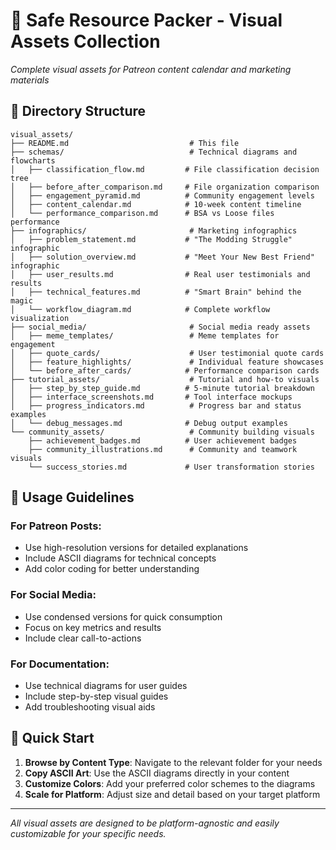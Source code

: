 # 🎨 Safe Resource Packer - Visual Assets Collection

_Complete visual assets for Patreon content calendar and marketing materials_

## 📁 **Directory Structure**

```
visual_assets/
├── README.md                           # This file
├── schemas/                            # Technical diagrams and flowcharts
│   ├── classification_flow.md         # File classification decision tree
│   ├── before_after_comparison.md     # File organization comparison
│   ├── engagement_pyramid.md          # Community engagement levels
│   ├── content_calendar.md            # 10-week content timeline
│   └── performance_comparison.md      # BSA vs Loose files performance
├── infographics/                       # Marketing infographics
│   ├── problem_statement.md           # "The Modding Struggle" infographic
│   ├── solution_overview.md           # "Meet Your New Best Friend" infographic
│   ├── user_results.md                # Real user testimonials and results
│   ├── technical_features.md          # "Smart Brain" behind the magic
│   └── workflow_diagram.md            # Complete workflow visualization
├── social_media/                       # Social media ready assets
│   ├── meme_templates/                 # Meme templates for engagement
│   ├── quote_cards/                    # User testimonial quote cards
│   ├── feature_highlights/             # Individual feature showcases
│   └── before_after_cards/            # Performance comparison cards
├── tutorial_assets/                    # Tutorial and how-to visuals
│   ├── step_by_step_guide.md          # 5-minute tutorial breakdown
│   ├── interface_screenshots.md       # Tool interface mockups
│   ├── progress_indicators.md          # Progress bar and status examples
│   └── debug_messages.md              # Debug output examples
└── community_assets/                   # Community building visuals
    ├── achievement_badges.md          # User achievement badges
    ├── community_illustrations.md      # Community and teamwork visuals
    └── success_stories.md             # User transformation stories
```

## 🎯 **Usage Guidelines**

### **For Patreon Posts:**
- Use high-resolution versions for detailed explanations
- Include ASCII diagrams for technical concepts
- Add color coding for better understanding

### **For Social Media:**
- Use condensed versions for quick consumption
- Focus on key metrics and results
- Include clear call-to-actions

### **For Documentation:**
- Use technical diagrams for user guides
- Include step-by-step visual guides
- Add troubleshooting visual aids

## 🚀 **Quick Start**

1. **Browse by Content Type**: Navigate to the relevant folder for your needs
2. **Copy ASCII Art**: Use the ASCII diagrams directly in your content
3. **Customize Colors**: Add your preferred color schemes to the diagrams
4. **Scale for Platform**: Adjust size and detail based on your target platform

---

*All visual assets are designed to be platform-agnostic and easily customizable for your specific needs.*
